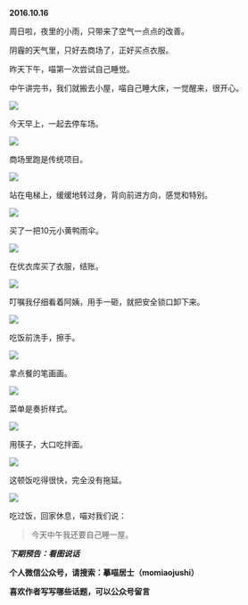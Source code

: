 
          
            
**2016.10.16**

周日啦，夜里的小雨，只带来了空气一点点的改善。

阴霾的天气里，只好去商场了，正好买点衣服。

昨天下午，喵第一次尝试自己睡觉。

中午讲完书，我们就搬去小屋，喵自己睡大床，一觉醒来，很开心。




![](//upload-images.jianshu.io/upload_images/51001-467f72a6912290e1.jpg)




今天早上，一起去停车场。




![](//upload-images.jianshu.io/upload_images/51001-b148d47acc1822d6.jpg)




商场里跑是传统项目。




![](//upload-images.jianshu.io/upload_images/51001-27d05fab80f40ac9.jpg)




站在电梯上，缓缓地转过身，背向前进方向，感觉和特别。




![](//upload-images.jianshu.io/upload_images/51001-c8b3f151bb7ae1b7.jpg)




买了一把10元小黄鸭雨伞。




![](//upload-images.jianshu.io/upload_images/51001-63b9d79252dd1852.jpg)




在优衣库买了衣服，结账。




![](//upload-images.jianshu.io/upload_images/51001-f02122edcadbf5d7.jpg)




叮嘱我仔细看着阿姨，用手一砸，就把安全锁口卸下来。




![](//upload-images.jianshu.io/upload_images/51001-0d20cc1b6f0b1c92.jpg)




吃饭前洗手，擦手。




![](//upload-images.jianshu.io/upload_images/51001-549b5b658a6c1213.jpg)




拿点餐的笔画画。




![](//upload-images.jianshu.io/upload_images/51001-db331141cadb5b39.jpg)




菜单是奏折样式。




![](//upload-images.jianshu.io/upload_images/51001-2485c20c94fc9465.jpg)




用筷子，大口吃拌面。




![](//upload-images.jianshu.io/upload_images/51001-3fc57623175f061f.jpg)




这顿饭吃得很快，完全没有拖延。




![](//upload-images.jianshu.io/upload_images/51001-5d94a938444e3abb.jpg)




吃过饭，回家休息，喵对我们说：
>今天中午我还要自己睡一屋。




***下期预告：看图说话***


**个人微信公众号，请搜索：摹喵居士（momiaojushi）**

**喜欢作者写写哪些话题，可以公众号留言**

          
        